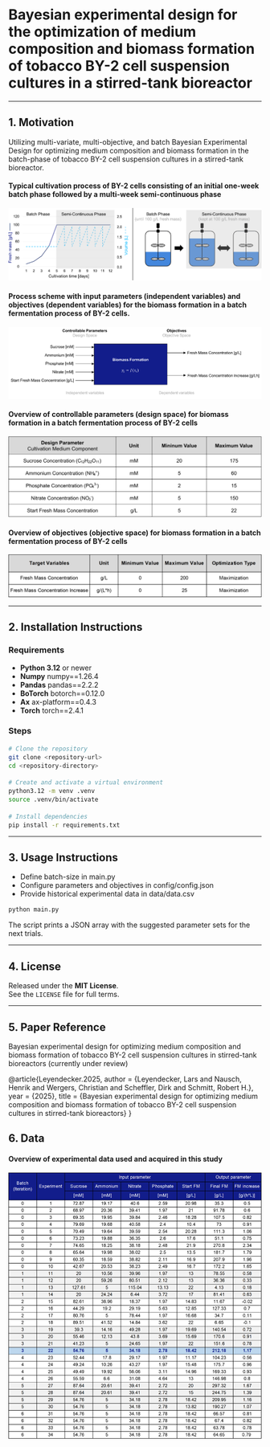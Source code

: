 
# Bayesian experimental design for the optimization of medium composition and biomass formation of tobacco BY-2 cell suspension cultures in a stirred-tank bioreactor  

---

## 1. Motivation
Utilizing multi-variate, multi-objective, and batch Bayesian Experimental Design for optimizing medium composition and biomass formation in the batch-phase of tobacco BY-2 cell suspension cultures in a stirred-tank bioreactor.

#### Typical cultivation process of BY-2 cells consisting of an initial one-week batch phase followed by a multi-week semi-continuous phase

![Alt Text](docs/bioformation.png)

#### Process scheme with input parameters (independent variables) and objectives (dependent variables) for the biomass formation in a batch fermentation process of BY-2 cells.

![Alt Text](docs/process-scheme.png)

#### Overview of controllable parameters (design space) for biomass formation in a batch fermentation process of BY-2 cells

![Alt Text](docs/parameter-table.png)


#### Overview of objectives (objective space) for biomass formation in a batch fermentation process of BY-2 cells

![Alt Text](docs/objectives-table.png)

---

## 2. Installation Instructions

### Requirements

- **Python 3.12** or newer 
- **Numpy** numpy==1.26.4
- **Pandas** pandas==2.2.2
- **BoTorch** botorch==0.12.0
- **Ax** ax-platform==0.4.3
- **Torch** torch==2.4.1

### Steps

```bash
# Clone the repository
git clone <repository‑url>
cd <repository‑directory>

# Create and activate a virtual environment
python3.12 -m venv .venv
source .venv/bin/activate

# Install dependencies
pip install -r requirements.txt
```

---

## 3. Usage Instructions

- Define batch-size in main.py
- Configure parameters and objectives in config/config.json
- Provide historical experimental data in data/data.csv

```bash
python main.py
```

The script prints a JSON array with the suggested parameter sets for the next trials.

---

## 4. License

Released under the **MIT License**.  
See the `LICENSE` file for full terms.

---

## 5. Paper Reference

Bayesian experimental design for optimizing medium composition and biomass formation of tobacco BY-2 cell suspension cultures in stirred-tank bioreactors (currently under review)

@article{Leyendecker.2025,
 author = {Leyendecker, Lars and Nausch, Henrik and Wergers, Christian and Scheffler, Dirk and Schmitt, Robert H.},
 year = {2025},
 title = {Bayesian experimental design for optimizing medium composition and biomass formation of tobacco BY-2 cell suspension cultures in stirred-tank bioreactors}
}

## 6. Data

#### Overview of experimental data used and acquired in this study
![Alt Text](docs/data-table.png)


